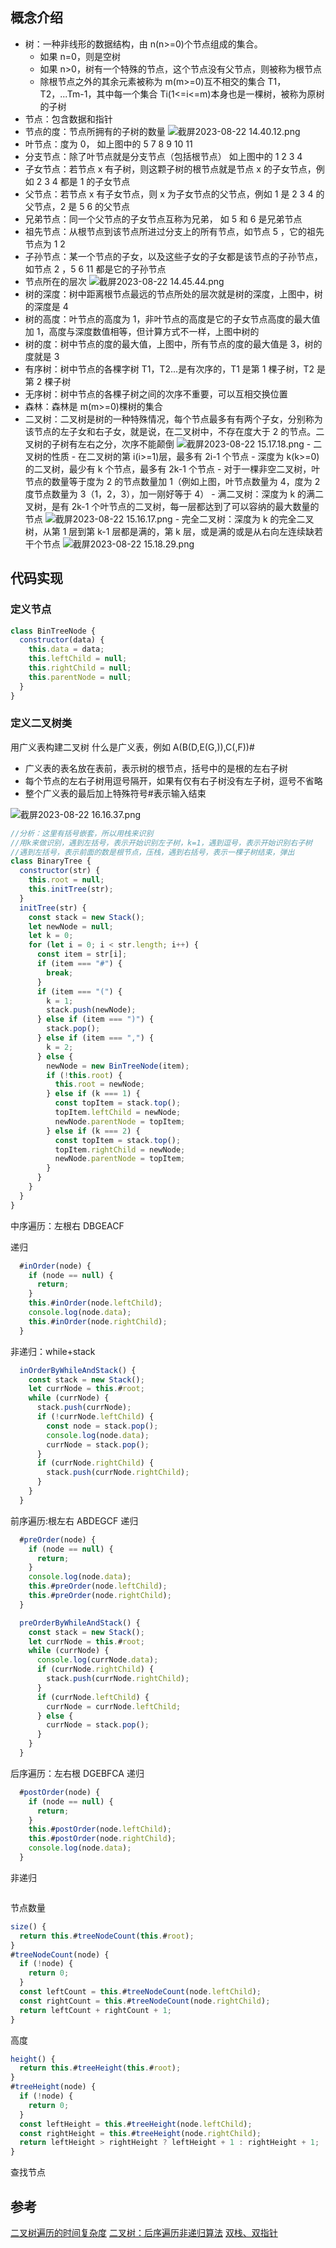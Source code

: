 ## 概念介绍

- 树：一种非线形的数据结构，由 n(n>=0)个节点组成的集合。
  - 如果 n=0，则是空树
  - 如果 n>0，树有一个特殊的节点，这个节点没有父节点，则被称为根节点
  - 除根节点之外的其余元素被称为 m(m>=0)互不相交的集合 T1，T2，...Tm-1，其中每一个集合 Ti(1<=i<=m)本身也是一棵树，被称为原树的子树
- 节点：包含数据和指针
- 节点的度：节点所拥有的子树的数量
  ![截屏2023-08-22 14.40.12.png](https://upload-images.jianshu.io/upload_images/11739051-74a502dcd7d5edbd.png?imageMogr2/auto-orient/strip%7CimageView2/2/w/1240)
- 叶节点：度为 0， 如上图中的 5 7 8 9 10 11
- 分支节点：除了叶节点就是分支节点（包括根节点） 如上图中的 1 2 3 4
- 子女节点：若节点 x 有子树，则这颗子树的根节点就是节点 x 的子女节点，例如 2 3 4 都是 1 的子女节点
- 父节点：若节点 x 有子女节点，则 x 为子女节点的父节点，例如 1 是 2 3 4 的父节点，2 是 5 6 的父节点
- 兄弟节点：同一个父节点的子女节点互称为兄弟， 如 5 和 6 是兄弟节点
- 祖先节点：从根节点到该节点所进过分支上的所有节点，如节点 5 ，它的祖先节点为 1 2
- 子孙节点：某一个节点的子女，以及这些子女的子女都是该节点的子孙节点，如节点 2 ，5 6 11 都是它的子孙节点
- 节点所在的层次
  ![截屏2023-08-22 14.45.44.png](https://upload-images.jianshu.io/upload_images/11739051-7870dd52bd48c147.png?imageMogr2/auto-orient/strip%7CimageView2/2/w/1240)
- 树的深度：树中距离根节点最远的节点所处的层次就是树的深度，上图中，树的深度是 4
- 树的高度：叶节点的高度为 1，非叶节点的高度是它的子女节点高度的最大值加 1，高度与深度数值相等，但计算方式不一样，上图中树的
- 树的度：树中节点的度的最大值，上图中，所有节点的度的最大值是 3，树的度就是 3
- 有序树：树中节点的各棵字树 T1，T2...是有次序的，T1 是第 1 棵子树，T2 是第 2 棵子树
- 无序树：树中节点的各棵子树之间的次序不重要，可以互相交换位置
- 森林：森林是 m(m>=0)棵树的集合
- 二叉树：二叉树是树的一种特殊情况，每个节点最多有有两个子女，分别称为该节点的左子女和右子女，就是说，在二叉树中，不存在度大于 2 的节点。二叉树的子树有左右之分，次序不能颠倒
  ![截屏2023-08-22 15.17.18.png](https://upload-images.jianshu.io/upload_images/11739051-50ac0fb339eabbfc.png?imageMogr2/auto-orient/strip%7CimageView2/2/w/1240) - 二叉树的性质 - 在二叉树的第 i(i>=1)层，最多有 2i-1 个节点 - 深度为 k(k>=0)的二叉树，最少有 k 个节点，最多有 2k-1 个节点 - 对于一棵非空二叉树，叶节点的数量等于度为 2 的节点数量加 1（例如上图，叶节点数量为 4，度为 2 度节点数量为 3（1，2，3），加一刚好等于 4） - 满二叉树：深度为 k 的满二叉树，是有 2k-1 个叶节点的二叉树，每一层都达到了可以容纳的最大数量的节点
  ![截屏2023-08-22 15.16.17.png](https://upload-images.jianshu.io/upload_images/11739051-8b8e3e26d3085596.png?imageMogr2/auto-orient/strip%7CimageView2/2/w/1240) - 完全二叉树：深度为 k 的完全二叉树，从第 1 层到第 k-1 层都是满的，第 k 层，或是满的或是从右向左连续缺若干个节点
  ![截屏2023-08-22 15.18.29.png](https://upload-images.jianshu.io/upload_images/11739051-354783f53d937fe5.png?imageMogr2/auto-orient/strip%7CimageView2/2/w/1240)

## 代码实现

### 定义节点

```js
class BinTreeNode {
  constructor(data) {
    this.data = data;
    this.leftChild = null;
    this.rightChild = null;
    this.parentNode = null;
  }
}
```

### 定义二叉树类

用广义表构建二叉树
什么是广义表，例如 A(B(D,E(G,)),C(,F))#

- 广义表的表名放在表前，表示树的根节点，括号中的是根的左右子树
- 每个节点的左右子树用逗号隔开，如果有仅有右子树没有左子树，逗号不省略
- 整个广义表的最后加上特殊符号#表示输入结束

![截屏2023-08-22 16.16.37.png](https://upload-images.jianshu.io/upload_images/11739051-2aee6e222698aced.png?imageMogr2/auto-orient/strip%7CimageView2/2/w/1240)

```js
//分析：这里有括号嵌套，所以用栈来识别
//用k来做识别，遇到左括号，表示开始识别左子树，k=1，遇到逗号，表示开始识别右子树
//遇到左括号，表示前面的数是根节点，压栈，遇到右括号，表示一棵子树结束，弹出
class BinaryTree {
  constructor(str) {
    this.root = null;
    this.initTree(str);
  }
  initTree(str) {
    const stack = new Stack();
    let newNode = null;
    let k = 0;
    for (let i = 0; i < str.length; i++) {
      const item = str[i];
      if (item === "#") {
        break;
      }
      if (item === "(") {
        k = 1;
        stack.push(newNode);
      } else if (item === ")") {
        stack.pop();
      } else if (item === ",") {
        k = 2;
      } else {
        newNode = new BinTreeNode(item);
        if (!this.root) {
          this.root = newNode;
        } else if (k === 1) {
          const topItem = stack.top();
          topItem.leftChild = newNode;
          newNode.parentNode = topItem;
        } else if (k === 2) {
          const topItem = stack.top();
          topItem.rightChild = newNode;
          newNode.parentNode = topItem;
        }
      }
    }
  }
}
```

中序遍历：左根右
DBGEACF

递归

```js
  #inOrder(node) {
    if (node == null) {
      return;
    }
    this.#inOrder(node.leftChild);
    console.log(node.data);
    this.#inOrder(node.rightChild);
  }
```

非递归：while+stack

```js
  inOrderByWhileAndStack() {
    const stack = new Stack();
    let currNode = this.#root;
    while (currNode) {
      stack.push(currNode);
      if (!currNode.leftChild) {
        const node = stack.pop();
        console.log(node.data);
        currNode = stack.pop();
      }
      if (currNode.rightChild) {
        stack.push(currNode.rightChild);
      }
    }
  }
```

前序遍历:根左右
ABDEGCF
递归

```js
  #preOrder(node) {
    if (node == null) {
      return;
    }
    console.log(node.data);
    this.#preOrder(node.leftChild);
    this.#preOrder(node.rightChild);
  }
```

```js
  preOrderByWhileAndStack() {
    const stack = new Stack();
    let currNode = this.#root;
    while (currNode) {
      console.log(currNode.data);
      if (currNode.rightChild) {
        stack.push(currNode.rightChild);
      }
      if (currNode.leftChild) {
        currNode = currNode.leftChild;
      } else {
        currNode = stack.pop();
      }
    }
  }
```

后序遍历：左右根
DGEBFCA
递归

```js
  #postOrder(node) {
    if (node == null) {
      return;
    }
    this.#postOrder(node.leftChild);
    this.#postOrder(node.rightChild);
    console.log(node.data);
  }
```

非递归

```js

```

节点数量

```js
size() {
  return this.#treeNodeCount(this.#root);
}
#treeNodeCount(node) {
  if (!node) {
    return 0;
  }
  const leftCount = this.#treeNodeCount(node.leftChild);
  const rightCount = this.#treeNodeCount(node.rightChild);
  return leftCount + rightCount + 1;
}
```

高度

```js
height() {
  return this.#treeHeight(this.#root);
}
#treeHeight(node) {
  if (!node) {
    return 0;
  }
  const leftHeight = this.#treeHeight(node.leftChild);
  const rightHeight = this.#treeHeight(node.rightChild);
  return leftHeight > rightHeight ? leftHeight + 1 : rightHeight + 1;
}
```

查找节点

## 参考

[二叉树遍历的时间复杂度](https://blog.csdn.net/weixin_42513339/article/details/102705428)
[二叉树：后序遍历非递归算法](https://blog.csdn.net/weixin_45682058/article/details/121326496)
[双栈、双指针](https://blog.csdn.net/fly_view/article/details/126334844)
